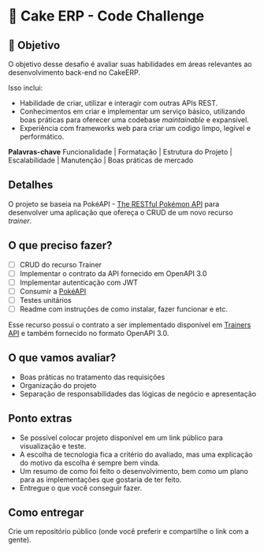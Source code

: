 # 🧁 Cake ERP - Code Challenge

## 🚀 Objetivo

O objetivo desse desafio é avaliar suas habilidades em áreas relevantes ao desenvolvimento back-end no CakeERP.

Isso inclui:

- Habilidade de criar, utilizar e interagir com outras APIs REST.
- Conhecimentos em criar e implementar um serviço básico, utilizando boas práticas para oferecer uma codebase _maintainable_ e expansível.
- Experiência com frameworks web para criar um codigo limpo, legível e performático.

**Palavras-chave**
Funcionalidade | Formatação | Estrutura do Projeto | Escalabilidade | Manutenção | Boas práticas de mercado

## Detalhes

O projeto se baseia na PokéAPI - [The RESTful Pokémon API](https://pokeapi.co/) para desenvolver uma aplicação que ofereça o CRUD de um
novo recurso _trainer_.

## O que preciso fazer?

- [ ] CRUD do recurso Trainer
- [ ] Implementar o contrato da API fornecido em OpenAPI 3.0
- [ ] Implementar autenticação com JWT
- [ ] Consumir a  [PokéAPI](https://pokeapi.co/)
- [ ] Testes unitários
- [ ] Readme com instruções de como instalar, fazer funcionar e etc.

Esse recurso possui o contrato a ser implementado disponível em [Trainers API](https://app.swaggerhub.com/apis/fernando.celmer/trainers-api/1.0.0) e também
fornecido no formato OpenAPI 3.0.

## O que vamos avaliar?

- Boas práticas no tratamento das requisições
- Organização do projeto
- Separação de responsabilidades das lógicas de negócio e apresentação

## Ponto extras

- Se possível colocar projeto disponível em um link público para visualização e teste.
- A escolha de tecnologia fica a critério do avaliado, mas uma explicação do
motivo da escolha é sempre bem vinda.
- Um resumo de como foi feito o desenvolvimento, bem como um plano para as implementações que gostaria de ter feito.
- Entregue o que você conseguir fazer.

## Como entregar

Crie um repositório público (onde você preferir e compartilhe o link com a gente).
